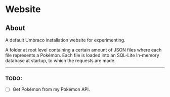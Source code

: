 # Website #

## About ##
A default Umbraco installation website for experimenting.

A folder at root level containing a certain amount of JSON files where each file represents a Pokémon. Each file is loaded into an SQL-Lite In-memory database at startup, to which the requests are made.
___

### TODO:

- [ ] Get Pokémon from my Pokémon API.


